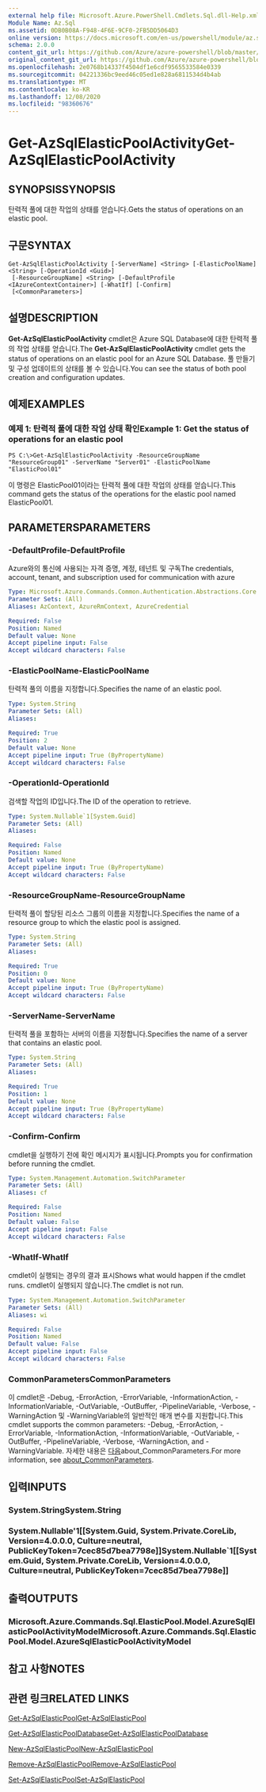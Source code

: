```yaml
---
external help file: Microsoft.Azure.PowerShell.Cmdlets.Sql.dll-Help.xml
Module Name: Az.Sql
ms.assetid: 0DB0B08A-F948-4F6E-9CF0-2FB5DD5064D3
online version: https://docs.microsoft.com/en-us/powershell/module/az.sql/get-azsqlelasticpoolactivity
schema: 2.0.0
content_git_url: https://github.com/Azure/azure-powershell/blob/master/src/Sql/Sql/help/Get-AzSqlElasticPoolActivity.md
original_content_git_url: https://github.com/Azure/azure-powershell/blob/master/src/Sql/Sql/help/Get-AzSqlElasticPoolActivity.md
ms.openlocfilehash: 2e0768b14337f4504df1e6cdf9565533584e0339
ms.sourcegitcommit: 04221336bc9eed46c05ed1e828a6811534d4b4ab
ms.translationtype: MT
ms.contentlocale: ko-KR
ms.lasthandoff: 12/08/2020
ms.locfileid: "98360676"
---
```

# <span data-ttu-id="a809d-101">Get-AzSqlElasticPoolActivity</span><span class="sxs-lookup"><span data-stu-id="a809d-101">Get-AzSqlElasticPoolActivity</span></span>

## <span data-ttu-id="a809d-102">SYNOPSIS</span><span class="sxs-lookup"><span data-stu-id="a809d-102">SYNOPSIS</span></span>
<span data-ttu-id="a809d-103">탄력적 풀에 대한 작업의 상태를 얻습니다.</span><span class="sxs-lookup"><span data-stu-id="a809d-103">Gets the status of operations on an elastic pool.</span></span>

## <span data-ttu-id="a809d-104">구문</span><span class="sxs-lookup"><span data-stu-id="a809d-104">SYNTAX</span></span>

```
Get-AzSqlElasticPoolActivity [-ServerName] <String> [-ElasticPoolName] <String> [-OperationId <Guid>]
 [-ResourceGroupName] <String> [-DefaultProfile <IAzureContextContainer>] [-WhatIf] [-Confirm]
 [<CommonParameters>]
```

## <span data-ttu-id="a809d-105">설명</span><span class="sxs-lookup"><span data-stu-id="a809d-105">DESCRIPTION</span></span>
<span data-ttu-id="a809d-106">**Get-AzSqlElasticPoolActivity** cmdlet은 Azure SQL Database에 대한 탄력적 풀의 작업 상태를 얻습니다.</span><span class="sxs-lookup"><span data-stu-id="a809d-106">The **Get-AzSqlElasticPoolActivity** cmdlet gets the status of operations on an elastic pool for an Azure SQL Database.</span></span>
<span data-ttu-id="a809d-107">풀 만들기 및 구성 업데이트의 상태를 볼 수 있습니다.</span><span class="sxs-lookup"><span data-stu-id="a809d-107">You can see the status of both pool creation and configuration updates.</span></span>

## <span data-ttu-id="a809d-108">예제</span><span class="sxs-lookup"><span data-stu-id="a809d-108">EXAMPLES</span></span>

### <span data-ttu-id="a809d-109">예제 1: 탄력적 풀에 대한 작업 상태 확인</span><span class="sxs-lookup"><span data-stu-id="a809d-109">Example 1: Get the status of operations for an elastic pool</span></span>
```
PS C:\>Get-AzSqlElasticPoolActivity -ResourceGroupName "ResourceGroup01" -ServerName "Server01" -ElasticPoolName "ElasticPool01"
```

<span data-ttu-id="a809d-110">이 명령은 ElasticPool01이라는 탄력적 풀에 대한 작업의 상태를 얻습니다.</span><span class="sxs-lookup"><span data-stu-id="a809d-110">This command gets the status of the operations for the elastic pool named ElasticPool01.</span></span>

## <span data-ttu-id="a809d-111">PARAMETERS</span><span class="sxs-lookup"><span data-stu-id="a809d-111">PARAMETERS</span></span>

### <span data-ttu-id="a809d-112">-DefaultProfile</span><span class="sxs-lookup"><span data-stu-id="a809d-112">-DefaultProfile</span></span>
<span data-ttu-id="a809d-113">Azure와의 통신에 사용되는 자격 증명, 계정, 테넌트 및 구독</span><span class="sxs-lookup"><span data-stu-id="a809d-113">The credentials, account, tenant, and subscription used for communication with azure</span></span>

```yaml
Type: Microsoft.Azure.Commands.Common.Authentication.Abstractions.Core.IAzureContextContainer
Parameter Sets: (All)
Aliases: AzContext, AzureRmContext, AzureCredential

Required: False
Position: Named
Default value: None
Accept pipeline input: False
Accept wildcard characters: False
```

### <span data-ttu-id="a809d-114">-ElasticPoolName</span><span class="sxs-lookup"><span data-stu-id="a809d-114">-ElasticPoolName</span></span>
<span data-ttu-id="a809d-115">탄력적 풀의 이름을 지정합니다.</span><span class="sxs-lookup"><span data-stu-id="a809d-115">Specifies the name of an elastic pool.</span></span>

```yaml
Type: System.String
Parameter Sets: (All)
Aliases:

Required: True
Position: 2
Default value: None
Accept pipeline input: True (ByPropertyName)
Accept wildcard characters: False
```

### <span data-ttu-id="a809d-116">-OperationId</span><span class="sxs-lookup"><span data-stu-id="a809d-116">-OperationId</span></span>
<span data-ttu-id="a809d-117">검색할 작업의 ID입니다.</span><span class="sxs-lookup"><span data-stu-id="a809d-117">The ID of the operation to retrieve.</span></span>

```yaml
Type: System.Nullable`1[System.Guid]
Parameter Sets: (All)
Aliases:

Required: False
Position: Named
Default value: None
Accept pipeline input: True (ByPropertyName)
Accept wildcard characters: False
```

### <span data-ttu-id="a809d-118">-ResourceGroupName</span><span class="sxs-lookup"><span data-stu-id="a809d-118">-ResourceGroupName</span></span>
<span data-ttu-id="a809d-119">탄력적 풀이 할당된 리소스 그룹의 이름을 지정합니다.</span><span class="sxs-lookup"><span data-stu-id="a809d-119">Specifies the name of a resource group to which the elastic pool is assigned.</span></span>

```yaml
Type: System.String
Parameter Sets: (All)
Aliases:

Required: True
Position: 0
Default value: None
Accept pipeline input: True (ByPropertyName)
Accept wildcard characters: False
```

### <span data-ttu-id="a809d-120">-ServerName</span><span class="sxs-lookup"><span data-stu-id="a809d-120">-ServerName</span></span>
<span data-ttu-id="a809d-121">탄력적 풀을 포함하는 서버의 이름을 지정합니다.</span><span class="sxs-lookup"><span data-stu-id="a809d-121">Specifies the name of a server that contains an elastic pool.</span></span>

```yaml
Type: System.String
Parameter Sets: (All)
Aliases:

Required: True
Position: 1
Default value: None
Accept pipeline input: True (ByPropertyName)
Accept wildcard characters: False
```

### <span data-ttu-id="a809d-122">-Confirm</span><span class="sxs-lookup"><span data-stu-id="a809d-122">-Confirm</span></span>
<span data-ttu-id="a809d-123">cmdlet을 실행하기 전에 확인 메시지가 표시됩니다.</span><span class="sxs-lookup"><span data-stu-id="a809d-123">Prompts you for confirmation before running the cmdlet.</span></span>

```yaml
Type: System.Management.Automation.SwitchParameter
Parameter Sets: (All)
Aliases: cf

Required: False
Position: Named
Default value: False
Accept pipeline input: False
Accept wildcard characters: False
```

### <span data-ttu-id="a809d-124">-WhatIf</span><span class="sxs-lookup"><span data-stu-id="a809d-124">-WhatIf</span></span>
<span data-ttu-id="a809d-125">cmdlet이 실행되는 경우의 결과 표시</span><span class="sxs-lookup"><span data-stu-id="a809d-125">Shows what would happen if the cmdlet runs.</span></span>
<span data-ttu-id="a809d-126">cmdlet이 실행되지 않습니다.</span><span class="sxs-lookup"><span data-stu-id="a809d-126">The cmdlet is not run.</span></span>

```yaml
Type: System.Management.Automation.SwitchParameter
Parameter Sets: (All)
Aliases: wi

Required: False
Position: Named
Default value: False
Accept pipeline input: False
Accept wildcard characters: False
```

### <span data-ttu-id="a809d-127">CommonParameters</span><span class="sxs-lookup"><span data-stu-id="a809d-127">CommonParameters</span></span>
<span data-ttu-id="a809d-128">이 cmdlet은 -Debug, -ErrorAction, -ErrorVariable, -InformationAction, -InformationVariable, -OutVariable, -OutBuffer, -PipelineVariable, -Verbose, -WarningAction 및 -WarningVariable의 일반적인 매개 변수를 지원합니다.</span><span class="sxs-lookup"><span data-stu-id="a809d-128">This cmdlet supports the common parameters: -Debug, -ErrorAction, -ErrorVariable, -InformationAction, -InformationVariable, -OutVariable, -OutBuffer, -PipelineVariable, -Verbose, -WarningAction, and -WarningVariable.</span></span> <span data-ttu-id="a809d-129">자세한 내용은 [다음](http://go.microsoft.com/fwlink/?LinkID=113216)about_CommonParameters.</span><span class="sxs-lookup"><span data-stu-id="a809d-129">For more information, see [about_CommonParameters](http://go.microsoft.com/fwlink/?LinkID=113216).</span></span>

## <span data-ttu-id="a809d-130">입력</span><span class="sxs-lookup"><span data-stu-id="a809d-130">INPUTS</span></span>

### <span data-ttu-id="a809d-131">System.String</span><span class="sxs-lookup"><span data-stu-id="a809d-131">System.String</span></span>

### <span data-ttu-id="a809d-132">System.Nullable'1[[System.Guid, System.Private.CoreLib, Version=4.0.0.0, Culture=neutral, PublicKeyToken=7cec85d7bea7798e]]</span><span class="sxs-lookup"><span data-stu-id="a809d-132">System.Nullable\`1[[System.Guid, System.Private.CoreLib, Version=4.0.0.0, Culture=neutral, PublicKeyToken=7cec85d7bea7798e]]</span></span>

## <span data-ttu-id="a809d-133">출력</span><span class="sxs-lookup"><span data-stu-id="a809d-133">OUTPUTS</span></span>

### <span data-ttu-id="a809d-134">Microsoft.Azure.Commands.Sql.ElasticPool.Model.AzureSqlElasticPoolActivityModel</span><span class="sxs-lookup"><span data-stu-id="a809d-134">Microsoft.Azure.Commands.Sql.ElasticPool.Model.AzureSqlElasticPoolActivityModel</span></span>

## <span data-ttu-id="a809d-135">참고 사항</span><span class="sxs-lookup"><span data-stu-id="a809d-135">NOTES</span></span>

## <span data-ttu-id="a809d-136">관련 링크</span><span class="sxs-lookup"><span data-stu-id="a809d-136">RELATED LINKS</span></span>

[<span data-ttu-id="a809d-137">Get-AzSqlElasticPool</span><span class="sxs-lookup"><span data-stu-id="a809d-137">Get-AzSqlElasticPool</span></span>](./Get-AzSqlElasticPool.md)

[<span data-ttu-id="a809d-138">Get-AzSqlElasticPoolDatabase</span><span class="sxs-lookup"><span data-stu-id="a809d-138">Get-AzSqlElasticPoolDatabase</span></span>](./Get-AzSqlElasticPoolDatabase.md)

[<span data-ttu-id="a809d-139">New-AzSqlElasticPool</span><span class="sxs-lookup"><span data-stu-id="a809d-139">New-AzSqlElasticPool</span></span>](./New-AzSqlElasticPool.md)

[<span data-ttu-id="a809d-140">Remove-AzSqlElasticPool</span><span class="sxs-lookup"><span data-stu-id="a809d-140">Remove-AzSqlElasticPool</span></span>](./Remove-AzSqlElasticPool.md)

[<span data-ttu-id="a809d-141">Set-AzSqlElasticPool</span><span class="sxs-lookup"><span data-stu-id="a809d-141">Set-AzSqlElasticPool</span></span>](./Set-AzSqlElasticPool.md)


